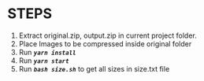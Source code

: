 # STEPS

1. Extract original.zip, output.zip in current project folder.
2. Place Images to be compressed inside original folder
3. Run **_`yarn install`_**
4. Run **_`yarn start`_**
5. Run **_`bash size.sh`_** to get all sizes in size.txt file
